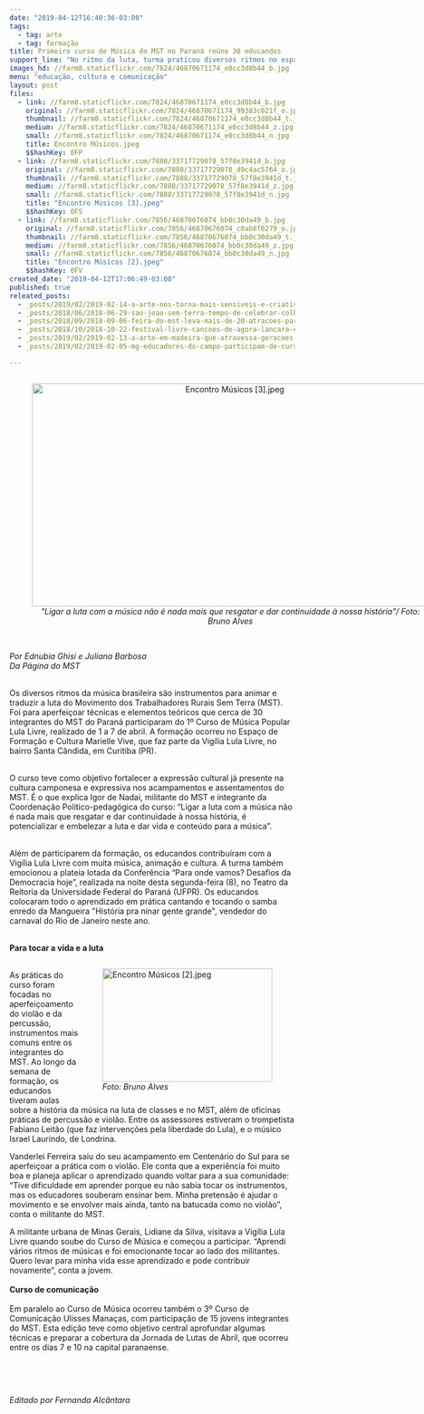 ```yaml
---
date: "2019-04-12T16:40:36-03:00"
tags:
  - tag: arte
  - tag: formação
title: Primeiro curso de Música do MST no Paraná reúne 30 educandos
support_line: "No ritmo da luta, turma praticou diversos ritmos no espaço de Formação e Cultura Marielle Vive"
images_hd: //farm8.staticflickr.com/7824/46870671174_e0cc3d8b44_b.jpg
menu: "educação, cultura e comunicação"
layout: post
files:
  - link: //farm8.staticflickr.com/7824/46870671174_e0cc3d8b44_b.jpg
    original: //farm8.staticflickr.com/7824/46870671174_99383c021f_o.jpg
    thumbnail: //farm8.staticflickr.com/7824/46870671174_e0cc3d8b44_t.jpg
    medium: //farm8.staticflickr.com/7824/46870671174_e0cc3d8b44_z.jpg
    small: //farm8.staticflickr.com/7824/46870671174_e0cc3d8b44_n.jpg
    title: Encontro Músicos.jpeg
    $$hashKey: 0FP
  - link: //farm8.staticflickr.com/7888/33717729078_57f8e3941d_b.jpg
    original: //farm8.staticflickr.com/7888/33717729078_d9c4ac5764_o.jpg
    thumbnail: //farm8.staticflickr.com/7888/33717729078_57f8e3941d_t.jpg
    medium: //farm8.staticflickr.com/7888/33717729078_57f8e3941d_z.jpg
    small: //farm8.staticflickr.com/7888/33717729078_57f8e3941d_n.jpg
    title: "Encontro Músicos [3].jpeg"
    $$hashKey: 0FS
  - link: //farm8.staticflickr.com/7856/46870676074_bb0c30da49_b.jpg
    original: //farm8.staticflickr.com/7856/46870676074_c8ab8f0279_o.jpg
    thumbnail: //farm8.staticflickr.com/7856/46870676074_bb0c30da49_t.jpg
    medium: //farm8.staticflickr.com/7856/46870676074_bb0c30da49_z.jpg
    small: //farm8.staticflickr.com/7856/46870676074_bb0c30da49_n.jpg
    title: "Encontro Músicos [2].jpeg"
    $$hashKey: 0FV
created_date: "2019-04-12T17:06:49-03:00"
published: true
releated_posts:
  - _posts/2019/02/2019-02-14-a-arte-nos-torna-mais-sensiveis-e-criativos-para-pensar-nossas-formas-de-luta.md
  - _posts/2018/06/2018-06-29-sao-joao-sem-terra-tempo-de-celebrar-colher-e-repartir-a-fartura-da-luta-pela-terra.md
  - _posts/2018/09/2018-09-06-feira-do-mst-leva-mais-de-20-atracoes-para-maceio.md
  - _posts/2018/10/2018-10-22-festival-livre-cancoes-de-agora-lancara-composicoes-ineditas-em-celebracao-a-democracia.md
  - _posts/2019/02/2019-02-13-a-arte-em-madeira-que-atravessa-geracoes.md
  - _posts/2019/02/2019-02-05-mg-educadores-do-campo-participam-de-curso-de-formacao-em-sao-joaquim-de-bicas.md

---
```

<div style="text-align:center">
<figure class="image" style="display:inline-block"><img alt="Encontro Músicos [3].jpeg" height="394" src="//farm8.staticflickr.com/7888/33717729078_57f8e3941d_b.jpg" width="700" />
<figcaption><em>&quot;Ligar a luta com a m&uacute;sica n&atilde;o &eacute; nada mais que resgatar e dar continuidade &agrave; nossa hist&oacute;ria&quot;/ Foto: Bruno Alves</em></figcaption>
</figure>
</div>

<p><br />
<em>Por Ednubia Ghisi e Juliana Barbosa<br />
Da P&aacute;gina do MST</em><br />
&nbsp;</p>

<p>Os diversos ritmos da m&uacute;sica brasileira s&atilde;o instrumentos para animar e traduzir a luta do Movimento dos Trabalhadores Rurais Sem Terra (MST). Foi para aperfei&ccedil;oar t&eacute;cnicas e elementos te&oacute;ricos que cerca de 30 integrantes do MST do Paran&aacute; participaram do 1&ordm; Curso de M&uacute;sica Popular Lula Livre, realizado de 1 a 7 de abril. A forma&ccedil;&atilde;o ocorreu no Espa&ccedil;o de Forma&ccedil;&atilde;o e Cultura Marielle Vive, que faz parte da Vig&iacute;lia Lula Livre, no bairro Santa C&acirc;ndida, em Curitiba (PR).<br />
&nbsp;</p>

<p>O curso teve como objetivo fortalecer a express&atilde;o cultural j&aacute; presente na cultura camponesa e expressiva nos acampamentos e assentamentos do MST. &Eacute; o que explica Igor de Nadai, militante do MST e integrante da Coordena&ccedil;&atilde;o Pol&iacute;tico-pedag&oacute;gica do curso: &ldquo;Ligar a luta com a m&uacute;sica n&atilde;o &eacute; nada mais que resgatar e dar continuidade &agrave; nossa hist&oacute;ria, &eacute; potencializar e embelezar a luta e dar vida e conte&uacute;do para a m&uacute;sica&rdquo;.<br />
&nbsp;</p>

<p>Al&eacute;m de participarem da forma&ccedil;&atilde;o, os educandos contribu&iacute;ram com a Vig&iacute;lia Lula Livre com muita m&uacute;sica, anima&ccedil;&atilde;o e cultura. A turma tamb&eacute;m emocionou a plateia lotada da Confer&ecirc;ncia &ldquo;Para onde vamos? Desafios da Democracia hoje&rdquo;, realizada na noite desta segunda-feira (8), no Teatro da Reitoria da Universidade Federal do Paran&aacute; (UFPR). Os educandos colocaram todo o aprendizado em pr&aacute;tica cantando e tocando o samba enredo da Mangueira &quot;Hist&oacute;ria pra ninar gente grande&quot;, vendedor do carnaval do Rio de Janeiro neste ano.<br />
&nbsp;</p>

<p><strong>Para tocar a vida e a luta</strong></p>

<figure class="image" style="float:right"><img alt="Encontro Músicos [2].jpeg" height="200" src="//farm8.staticflickr.com/7856/46870676074_bb0c30da49_b.jpg" width="300" />
<figcaption><em>Foto: Bruno Alves</em></figcaption>
</figure>

<p><br />
As pr&aacute;ticas do curso foram focadas no aperfei&ccedil;oamento do viol&atilde;o e da percuss&atilde;o, instrumentos mais comuns entre os integrantes do MST. Ao longo da semana de forma&ccedil;&atilde;o, os educandos tiveram aulas sobre a hist&oacute;ria da m&uacute;sica na luta de classes e no MST, al&eacute;m de oficinas pr&aacute;ticas de percuss&atilde;o e viol&atilde;o. Entre os assessores estiveram o trompetista Fabiano Leit&atilde;o (que faz interven&ccedil;&otilde;es pela liberdade do Lula), e o m&uacute;sico Israel Laurindo, de Londrina.</p>

<p>Vanderlei Ferreira saiu do seu acampamento em Centen&aacute;rio do Sul para se aperfei&ccedil;oar a pr&aacute;tica com o viol&atilde;o. Ele conta que a experi&ecirc;ncia foi muito boa e planeja aplicar o aprendizado quando voltar para a sua comunidade: &ldquo;Tive dificuldade em aprender porque eu n&atilde;o sabia tocar os instrumentos, mas os educadores souberam ensinar bem. Minha pretens&atilde;o &eacute; ajudar o movimento e se envolver mais ainda, tanto na batucada como no viol&atilde;o&rdquo;, conta o militante do MST. &nbsp;</p>

<p>A militante urbana de Minas Gerais, Lidiane da Silva, visitava a Vig&iacute;lia Lula Livre quando soube do Curso de M&uacute;sica e come&ccedil;ou a participar. &ldquo;Aprendi v&aacute;rios ritmos de m&uacute;sicas e foi emocionante tocar ao lado dos militantes. Quero levar para minha vida esse aprendizado e pode contribuir novamente&rdquo;, conta a jovem.<br />
<br />
<strong>Curso de comunica&ccedil;&atilde;o</strong><br />
<br />
Em paralelo ao Curso de M&uacute;sica ocorreu tamb&eacute;m o 3&ordm; Curso de Comunica&ccedil;&atilde;o Ulisses Mana&ccedil;as, com participa&ccedil;&atilde;o de 15 jovens integrantes do MST. Esta edi&ccedil;&atilde;o teve como objetivo central aprofundar algumas t&eacute;cnicas e preparar a cobertura da Jornada de Lutas de Abril, que ocorreu entre os dias 7 e 10 na capital paranaense.</p>

<p>&nbsp;</p>

<p>&nbsp;</p>

<p><em>Editado por Fernanda Alc&acirc;ntara</em></p>
